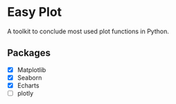 # Easy Plot

A toolkit to conclude most used plot functions in Python.

## Packages 
- [x] Matplotlib
- [x] Seaborn
- [x] Echarts
- [ ] plotly 
